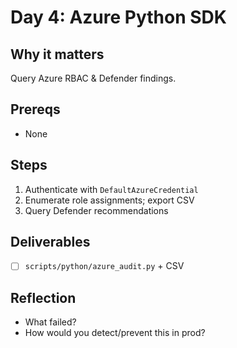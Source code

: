 # Day 4: Azure Python SDK

## Why it matters
Query Azure RBAC & Defender findings.

## Prereqs
- None

## Steps
1. Authenticate with `DefaultAzureCredential`
2. Enumerate role assignments; export CSV
3. Query Defender recommendations

## Deliverables
- [ ] `scripts/python/azure_audit.py` + CSV

## Reflection
- What failed?
- How would you detect/prevent this in prod?
